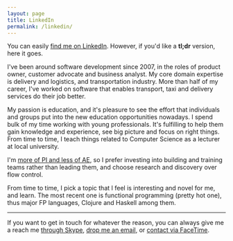 ```yaml
---
layout: page
title: LinkedIn
permalink: /linkedin/
---
```


You can easily [find me on LinkedIn](http://linkedin.com/in/rishatmuhametshin). However, if you'd like a **tl;dr** version, here it goes.

I've been around software development since 2007, in the roles of product owner, customer advocate and business analyst. My core domain expertise is delivery and logistics, and transportation industry. More than half of my career, I've worked on software that enables transport, taxi and delivery services do their job better.

My passion is education, and it's pleasure to see the effort that individuals and groups put into the new education opportunities nowadays. I spend bulk of my time working with young professionals. It's fulfilling to help them gain knowledge and experience, see big picture and focus on right things. From time to time, I teach things related to Computer Science as a lecturer at local university.

I'm [more of PI and less of AE](http://www.adizes.com/management_styles/), so I prefer investing into building and training teams rather than leading them, and choose research and discovery over flow control.

From time to time, I pick a topic that I feel is interesting and novel for me, and learn. The most recent one is functional programming (pretty hot one), thus major FP languages, Clojure and Haskell among them.

----

If you want to get in touch for whatever the reason, you can always give me a reach me [through Skype](skype:rishatmuhametshin), [drop me an email](mailto:rishatmuhametshin@gmail.com), or [contact via FaceTime](facetime:rishatmuhametshin@gmail.com).